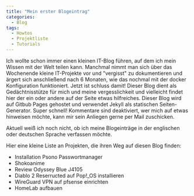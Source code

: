 ```yaml
---
title: "Mein erster Blogeintrag"
categories:
  - Blog
tags:
  - Howtos
  - Projektliste
  - Tutorials
---
```


Ich wollte schon immer einen kleinen IT-Blog führen, auf dem ich mein Wissen mit der Welt teilen kann.
Manchmal nimmt man sich über das Wochenende kleine IT-Projekte vor und "vergisst" zu dokumentieren und ärgert sich anschließend nach 6 Monaten, wie das nochmal mit der docker Konfiguration funktioniert. Jetzt ist schluss damit! Dieser Blog dient als Gedächtnisstütze für mich und meine vergesslichkeit und vielleicht findet hier der ein oder andere auf der Seite etwas hilfreiches.
Dieser Blog wird auf Gitbub Pages gehostet und verwendet Jekyll als statischen Seiten-Generator. Super schnell!
Kommentare sind deaktiviert, wer mich auf etwas hinweisen möchte, kann mir sein Anliegen gerne per Mail zuschicken.

Aktuell weiß ich noch nicht, ob ich meine Blogeinträge in der englischen oder deutschen Sprache verfassen möchte.


Hier eine kleine Liste an Projekten, die ihren Weg auf diesen Blog finden:

* Installation Psono Passwortmanager
* Shokoanime
* Review Odyssey Blue J4105
* Diablo 2 Reserructed auf Pop!_OS installieren
* WireGuard VPN auf pfsense einrichten
* HomeLab aufbauen
